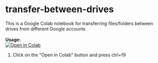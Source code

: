 # transfer-between-drives
This is a Google Colab notebook for transferring files/folders between drives from different Google accounts
<br><br><b>Usage:</b>
<br>
<a href="https://colab.research.google.com/github/sudo-ken/transfer-between-drives/blob/master/Transfer_between_drives.ipynb" target="_parent\"><img src="https://colab.research.google.com/assets/colab-badge.svg" alt="Open In Colab"/></a>
1. Click on the "Open in Colab" button and press ctrl+f9

